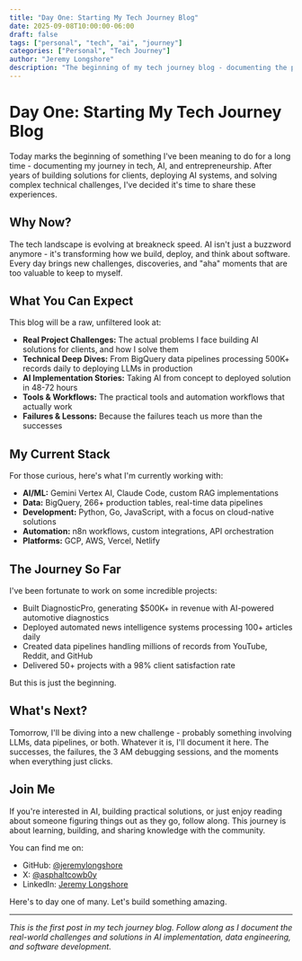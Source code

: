 ```yaml
---
title: "Day One: Starting My Tech Journey Blog"
date: 2025-09-08T10:00:00-06:00
draft: false
tags: ["personal", "tech", "ai", "journey"]
categories: ["Personal", "Tech Journey"]
author: "Jeremy Longshore"
description: "The beginning of my tech journey blog - documenting the path from idea to implementation."
---
```


# Day One: Starting My Tech Journey Blog

Today marks the beginning of something I've been meaning to do for a long time - documenting my journey in tech, AI, and entrepreneurship. After years of building solutions for clients, deploying AI systems, and solving complex technical challenges, I've decided it's time to share these experiences.

## Why Now?

The tech landscape is evolving at breakneck speed. AI isn't just a buzzword anymore - it's transforming how we build, deploy, and think about software. Every day brings new challenges, discoveries, and "aha" moments that are too valuable to keep to myself.

## What You Can Expect

This blog will be a raw, unfiltered look at:

- **Real Project Challenges:** The actual problems I face building AI solutions for clients, and how I solve them
- **Technical Deep Dives:** From BigQuery data pipelines processing 500K+ records daily to deploying LLMs in production
- **AI Implementation Stories:** Taking AI from concept to deployed solution in 48-72 hours
- **Tools & Workflows:** The practical tools and automation workflows that actually work
- **Failures & Lessons:** Because the failures teach us more than the successes

## My Current Stack

For those curious, here's what I'm currently working with:

- **AI/ML:** Gemini Vertex AI, Claude Code, custom RAG implementations
- **Data:** BigQuery, 266+ production tables, real-time data pipelines
- **Development:** Python, Go, JavaScript, with a focus on cloud-native solutions
- **Automation:** n8n workflows, custom integrations, API orchestration
- **Platforms:** GCP, AWS, Vercel, Netlify

## The Journey So Far

I've been fortunate to work on some incredible projects:

- Built DiagnosticPro, generating $500K+ in revenue with AI-powered automotive diagnostics
- Deployed automated news intelligence systems processing 100+ articles daily
- Created data pipelines handling millions of records from YouTube, Reddit, and GitHub
- Delivered 50+ projects with a 98% client satisfaction rate

But this is just the beginning.

## What's Next?

Tomorrow, I'll be diving into a new challenge - probably something involving LLMs, data pipelines, or both. Whatever it is, I'll document it here. The successes, the failures, the 3 AM debugging sessions, and the moments when everything just clicks.

## Join Me

If you're interested in AI, building practical solutions, or just enjoy reading about someone figuring things out as they go, follow along. This journey is about learning, building, and sharing knowledge with the community.

You can find me on:
- GitHub: [@jeremylongshore](https://github.com/jeremylongshore)
- X: [@asphaltcowb0y](https://x.com/asphaltcowb0y)
- LinkedIn: [Jeremy Longshore](https://linkedin.com/in/jeremylongshore)

Here's to day one of many. Let's build something amazing.

---

*This is the first post in my tech journey blog. Follow along as I document the real-world challenges and solutions in AI implementation, data engineering, and software development.*